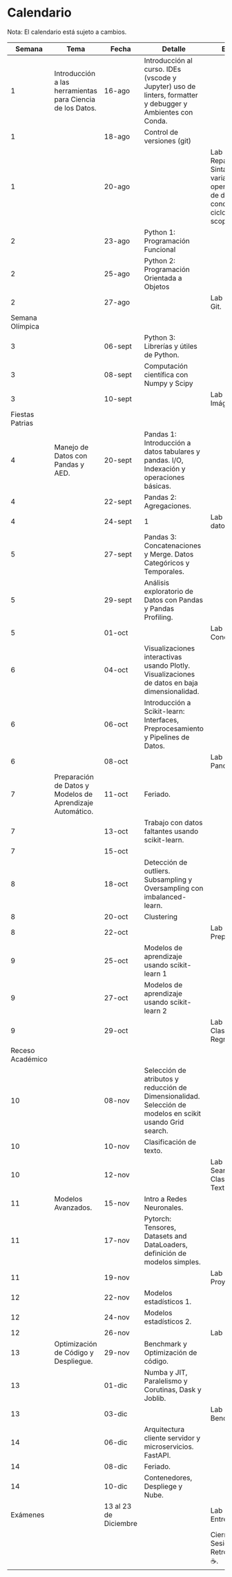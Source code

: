 # Calendario

Nota: El calendario está sujeto a cambios.

| Semana | Tema | Fecha | Detalle | Evaluación |
|---|---|---|---|---|
| 1 | Introducción a las herramientas para Ciencia de los Datos. | 16-ago | Introducción al curso. IDEs   (vscode y Jupyter) uso de linters, formatter y debugger y Ambientes con   Conda. |   |
| 1 |  | 18-ago | Control de versiones (git) |   |
| 1 |   | 20-ago |   | Lab 0 (Sin Nota): Repaso Python   - Sintaxis, variables, operadores, tipos de datos, condicionales, ciclos,   funciones, scopes. |
| 2 |   | 23-ago | Python 1:   Programación Funcional |   |
| 2 |  | 25-ago | Python 2: Programación Orientada   a Objetos |   |
| 2 |   | 27-ago |   | Lab 1: Python y Git. |
| Semana Olímpica |   |   |   |   |
| 3 |   | 06-sept | Python 3:   Librerías y útiles de Python.  |   |
| 3 |  | 08-sept | Computación científica con Numpy   y Scipy |   |
| 3 |   | 10-sept |   | Lab 2: Numpy e Imágenes |
| Fiestas   Patrias |  |  |  |   |
| 4 | Manejo de Datos con Pandas y AED. | 20-sept | Pandas 1: Introducción a datos   tabulares y pandas. I/O, Indexación y operaciones básicas. |   |
| 4 |  | 22-sept | Pandas 2: Agregaciones. |   |
| 4 |   | 24-sept | 1 | Lab 3: Manejo de datos con   Pandas |
| 5 |   | 27-sept | Pandas 3:   Concatenaciones y Merge. Datos Categóricos y Temporales. |   |
| 5 |  | 29-sept | Análisis exploratorio de Datos   con Pandas y Pandas Profiling. |   |
| 5 |   | 01-oct |   | Lab 4: Merge y Concantenación. |
| 6 |   | 04-oct | Visualizaciones interactivas   usando Plotly. Visualizaciones de datos en baja dimensionalidad. |   |
| 6 |  | 06-oct | Introducción a Scikit-learn:   Interfaces, Preprocesamiento y Pipelines de Datos. |   |
| 6 |   | 08-oct |  | Lab 5: EDA con Pandas y Plotly |
| 7 | Preparación de Datos y Modelos de Aprendizaje Automático. | 11-oct | Feriado. |   |
| 7 |  | 13-oct | Trabajo con datos faltantes   usando scikit-learn.  |   |
| 7 |   | 15-oct |   |   |
| 8 |   | 18-oct | Detección de   outliers. Subsampling y Oversampling con imbalanced-learn. |   |
| 8 |  | 20-oct | Clustering |   |
| 8 |   | 22-oct |   | Lab 6: Preprocesamiento |
| 9 |   | 25-oct | Modelos de   aprendizaje usando scikit-learn 1 |   |
| 9 |  | 27-oct | Modelos de aprendizaje usando   scikit-learn 2 |   |
| 9 |   | 29-oct |   | Lab 7: Clasificadores y   Regresores |
| Receso   Académico |  |  |   |   |
| 10 |   | 08-nov | Selección de atributos y   reducción de Dimensionalidad. Selección de modelos en scikit usando Grid   search. |   |
| 10 |  | 10-nov | Clasificación de texto. |   |
| 10 |   | 12-nov |   | Lab 8: Grid Search y   Clasificación de Texto |
| 11 | Modelos Avanzados. | 15-nov | Intro a Redes   Neuronales. |   |
| 11 |  | 17-nov | Pytorch: Tensores, Datasets and   DataLoaders, definición de modelos simples. |   |
| 11 |   | 19-nov |   | Lab 9: Pytorch. Proyecto |
| 12 |   | 22-nov | Modelos   estadísticos 1. |   |
| 12 |  | 24-nov | Modelos estadísticos 2. |   |
| 12 |   | 26-nov |   | Lab (Tentativo) |
| 13 | Optimización de   Código y Despliegue. | 29-nov | Benchmark y   Optimización de código. |   |
| 13 |  | 01-dic | Numba y JIT, Paralelismo y   Corutinas, Dask y Joblib. |   |
| 13 |   | 03-dic |   | Lab 10: Benchmark |
| 14 |   | 06-dic | Arquitectura   cliente servidor y microservicios. FastAPI. |   |
| 14 |  | 08-dic | Feriado. |   |
| 14 |   | 10-dic | Contenedores, Despliege y Nube. |   |
| Exámenes |  | 13 al 23 de Diciembre |   | Lab 11: API. Entrega Proyecto |
|  |  |  |  | Cierre del curso - Sesión de   Retroalimentación ☕. |